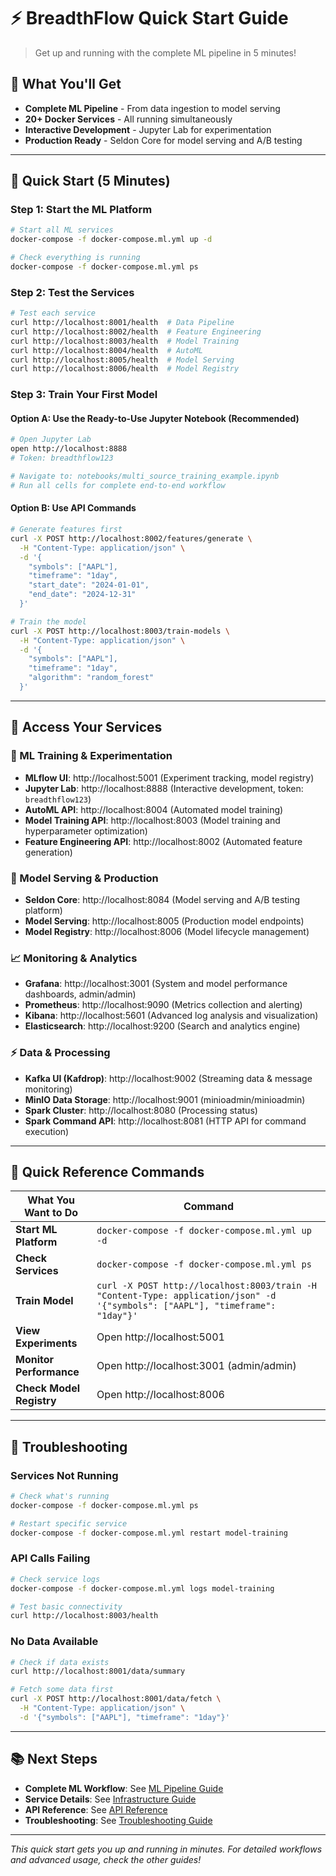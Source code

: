 # ⚡ BreadthFlow Quick Start Guide

> Get up and running with the complete ML pipeline in 5 minutes!

## 🎯 **What You'll Get**
- **Complete ML Pipeline** - From data ingestion to model serving
- **20+ Docker Services** - All running simultaneously
- **Interactive Development** - Jupyter Lab for experimentation
- **Production Ready** - Seldon Core for model serving and A/B testing

---

## 🚀 **Quick Start (5 Minutes)**

### **Step 1: Start the ML Platform**
```bash
# Start all ML services
docker-compose -f docker-compose.ml.yml up -d

# Check everything is running
docker-compose -f docker-compose.ml.yml ps
```

### **Step 2: Test the Services**
```bash
# Test each service
curl http://localhost:8001/health  # Data Pipeline
curl http://localhost:8002/health  # Feature Engineering  
curl http://localhost:8003/health  # Model Training
curl http://localhost:8004/health  # AutoML
curl http://localhost:8005/health  # Model Serving
curl http://localhost:8006/health  # Model Registry
```

### **Step 3: Train Your First Model**

#### **Option A: Use the Ready-to-Use Jupyter Notebook (Recommended)**
```bash
# Open Jupyter Lab
open http://localhost:8888
# Token: breadthflow123

# Navigate to: notebooks/multi_source_training_example.ipynb
# Run all cells for complete end-to-end workflow
```

#### **Option B: Use API Commands**
```bash
# Generate features first
curl -X POST http://localhost:8002/features/generate \
  -H "Content-Type: application/json" \
  -d '{
    "symbols": ["AAPL"],
    "timeframe": "1day",
    "start_date": "2024-01-01",
    "end_date": "2024-12-31"
  }'

# Train the model
curl -X POST http://localhost:8003/train-models \
  -H "Content-Type: application/json" \
  -d '{
    "symbols": ["AAPL"],
    "timeframe": "1day",
    "algorithm": "random_forest"
  }'
```

---

## 🎯 **Access Your Services**

### **🤖 ML Training & Experimentation**
- **MLflow UI**: http://localhost:5001 (Experiment tracking, model registry)
- **Jupyter Lab**: http://localhost:8888 (Interactive development, token: `breadthflow123`)
- **AutoML API**: http://localhost:8004 (Automated model training)
- **Model Training API**: http://localhost:8003 (Model training and hyperparameter optimization)
- **Feature Engineering API**: http://localhost:8002 (Automated feature generation)

### **🚀 Model Serving & Production**
- **Seldon Core**: http://localhost:8084 (Model serving and A/B testing platform)
- **Model Serving**: http://localhost:8005 (Production model endpoints)
- **Model Registry**: http://localhost:8006 (Model lifecycle management)

### **📈 Monitoring & Analytics**
- **Grafana**: http://localhost:3001 (System and model performance dashboards, admin/admin)
- **Prometheus**: http://localhost:9090 (Metrics collection and alerting)
- **Kibana**: http://localhost:5601 (Advanced log analysis and visualization)
- **Elasticsearch**: http://localhost:9200 (Search and analytics engine)

### **⚡ Data & Processing**
- **Kafka UI (Kafdrop)**: http://localhost:9002 (Streaming data & message monitoring)
- **MinIO Data Storage**: http://localhost:9001 (minioadmin/minioadmin)
- **Spark Cluster**: http://localhost:8080 (Processing status)
- **Spark Command API**: http://localhost:8081 (HTTP API for command execution)

---

## 🎯 **Quick Reference Commands**

| What You Want to Do | Command |
|---------------------|---------|
| **Start ML Platform** | `docker-compose -f docker-compose.ml.yml up -d` |
| **Check Services** | `docker-compose -f docker-compose.ml.yml ps` |
| **Train Model** | `curl -X POST http://localhost:8003/train -H "Content-Type: application/json" -d '{"symbols": ["AAPL"], "timeframe": "1day"}'` |
| **View Experiments** | Open http://localhost:5001 |
| **Monitor Performance** | Open http://localhost:3001 (admin/admin) |
| **Check Model Registry** | Open http://localhost:8006 |

---

## 🔧 **Troubleshooting**

### **Services Not Running**
```bash
# Check what's running
docker-compose -f docker-compose.ml.yml ps

# Restart specific service
docker-compose -f docker-compose.ml.yml restart model-training
```

### **API Calls Failing**
```bash
# Check service logs
docker-compose -f docker-compose.ml.yml logs model-training

# Test basic connectivity
curl http://localhost:8003/health
```

### **No Data Available**
```bash
# Check if data exists
curl http://localhost:8001/data/summary

# Fetch some data first
curl -X POST http://localhost:8001/data/fetch \
  -H "Content-Type: application/json" \
  -d '{"symbols": ["AAPL"], "timeframe": "1day"}'
```

---

## 📚 **Next Steps**

- **Complete ML Workflow**: See [ML Pipeline Guide](ML_PIPELINE_GUIDE.md)
- **Service Details**: See [Infrastructure Guide](INFRASTRUCTURE_GUIDE.md)
- **API Reference**: See [API Reference](API_REFERENCE.md)
- **Troubleshooting**: See [Troubleshooting Guide](TROUBLESHOOTING.md)

---

*This quick start gets you up and running in minutes. For detailed workflows and advanced usage, check the other guides!*
